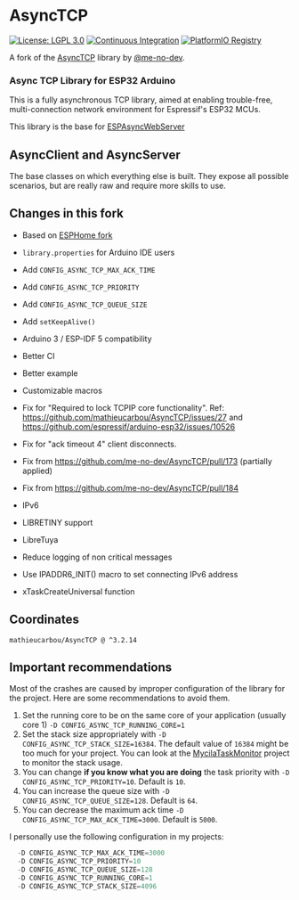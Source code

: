 # AsyncTCP

[![License: LGPL 3.0](https://img.shields.io/badge/License-LGPL%203.0-yellow.svg)](https://opensource.org/license/lgpl-3-0/)
[![Continuous Integration](https://github.com/mathieucarbou/AsyncTCP/actions/workflows/ci.yml/badge.svg)](https://github.com/mathieucarbou/AsyncTCP/actions/workflows/ci.yml)
[![PlatformIO Registry](https://badges.registry.platformio.org/packages/mathieucarbou/library/AsyncTCP.svg)](https://registry.platformio.org/libraries/mathieucarbou/AsyncTCP)

A fork of the [AsyncTCP](https://github.com/me-no-dev/AsyncTCP) library by [@me-no-dev](https://github.com/me-no-dev).

### Async TCP Library for ESP32 Arduino

This is a fully asynchronous TCP library, aimed at enabling trouble-free, multi-connection network environment for Espressif's ESP32 MCUs.

This library is the base for [ESPAsyncWebServer](https://github.com/mathieucarbou/ESPAsyncWebServer)

## AsyncClient and AsyncServer

The base classes on which everything else is built. They expose all possible scenarios, but are really raw and require more skills to use.

## Changes in this fork

- Based on [ESPHome fork](https://github.com/esphome/AsyncTCP)

- `library.properties` for Arduino IDE users
- Add `CONFIG_ASYNC_TCP_MAX_ACK_TIME`
- Add `CONFIG_ASYNC_TCP_PRIORITY`
- Add `CONFIG_ASYNC_TCP_QUEUE_SIZE`
- Add `setKeepAlive()`
- Arduino 3 / ESP-IDF 5 compatibility
- Better CI
- Better example
- Customizable macros
- Fix for "Required to lock TCPIP core functionality". Ref: https://github.com/mathieucarbou/AsyncTCP/issues/27 and https://github.com/espressif/arduino-esp32/issues/10526
- Fix for "ack timeout 4" client disconnects.
- Fix from https://github.com/me-no-dev/AsyncTCP/pull/173 (partially applied)
- Fix from https://github.com/me-no-dev/AsyncTCP/pull/184
- IPv6
- LIBRETINY support
- LibreTuya
- Reduce logging of non critical messages
- Use IPADDR6_INIT() macro to set connecting IPv6 address
- xTaskCreateUniversal function

## Coordinates

```
mathieucarbou/AsyncTCP @ ^3.2.14
```

## Important recommendations

Most of the crashes are caused by improper configuration of the library for the project.
Here are some recommendations to avoid them.

1. Set the running core to be on the same core of your application (usually core 1) `-D CONFIG_ASYNC_TCP_RUNNING_CORE=1`
2. Set the stack size appropriately with `-D CONFIG_ASYNC_TCP_STACK_SIZE=16384`.
   The default value of `16384` might be too much for your project.
   You can look at the [MycilaTaskMonitor](https://mathieu.carbou.me/MycilaTaskMonitor) project to monitor the stack usage.
3. You can change **if you know what you are doing** the task priority with `-D CONFIG_ASYNC_TCP_PRIORITY=10`.
   Default is `10`.
4. You can increase the queue size with `-D CONFIG_ASYNC_TCP_QUEUE_SIZE=128`.
   Default is `64`.
5. You can decrease the maximum ack time `-D CONFIG_ASYNC_TCP_MAX_ACK_TIME=3000`.
   Default is `5000`.

I personally use the following configuration in my projects:

```c++
  -D CONFIG_ASYNC_TCP_MAX_ACK_TIME=3000
  -D CONFIG_ASYNC_TCP_PRIORITY=10
  -D CONFIG_ASYNC_TCP_QUEUE_SIZE=128
  -D CONFIG_ASYNC_TCP_RUNNING_CORE=1
  -D CONFIG_ASYNC_TCP_STACK_SIZE=4096
```
